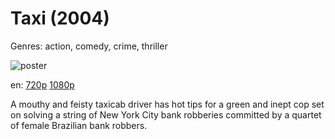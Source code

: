 # Taxi (2004)

Genres: action, comedy, crime, thriller

![poster](http://image.tmdb.org/t/p/w500/7ACo6yQbtXjt5bP1EPhkShAizgc.jpg)

en:
  [720p](magnet:?xt=urn:btih:0A0CFE5B29627BDC740604C42D7F591BF8E1D5A6&tr=udp://glotorrents.pw:6969/announce&tr=udp://tracker.opentrackr.org:1337/announce&tr=udp://torrent.gresille.org:80/announce&tr=udp://tracker.openbittorrent.com:80&tr=udp://tracker.coppersurfer.tk:6969&tr=udp://tracker.leechers-paradise.org:6969&tr=udp://p4p.arenabg.ch:1337&tr=udp://tracker.internetwarriors.net:1337)
  [1080p](magnet:?xt=urn:btih:1AA70E44C9B5830AAA7355A94EA2835DF1AAD0C7&tr=udp://glotorrents.pw:6969/announce&tr=udp://tracker.opentrackr.org:1337/announce&tr=udp://torrent.gresille.org:80/announce&tr=udp://tracker.openbittorrent.com:80&tr=udp://tracker.coppersurfer.tk:6969&tr=udp://tracker.leechers-paradise.org:6969&tr=udp://p4p.arenabg.ch:1337&tr=udp://tracker.internetwarriors.net:1337)
  


A mouthy and feisty taxicab driver has hot tips for a green and inept cop set on solving a string of New York City bank robberies committed by a quartet of female Brazilian bank robbers.
